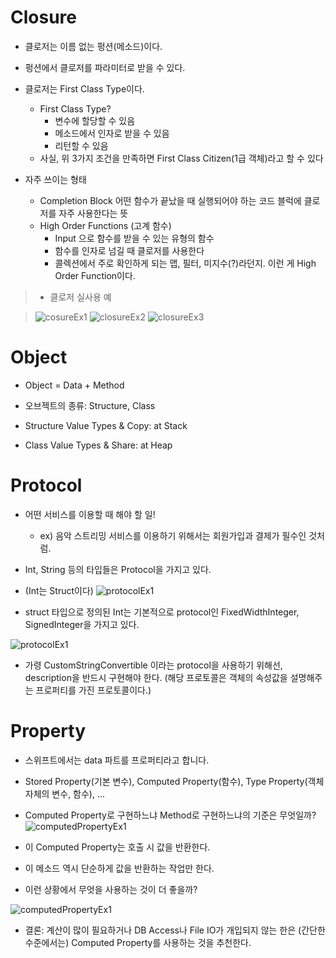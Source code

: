 # Closure
- 클로저는 이름 없는 펑션(메소드)이다.
- 펑션에서 클로저를 파라미터로 받을 수 있다.

- 클로저는 First Class Type이다.
    - First Class Type?
        - 변수에 할당할 수 있음
        - 메소드에서 인자로 받을 수 있음
        - 리턴할 수 있음
    - 사실, 위 3가지 조건을 만족하면 First Class Citizen(1급 객체)라고 할 수 있다

- 자주 쓰이는 형태
    - Completion Block
        어떤 함수가 끝났을 때 실행되어야 하는 코드 블럭에 클로저를 자주 사용한다는 뜻
    - High Order Functions (고계 함수)
        - Input 으로 함수를 받을 수 있는 유형의 함수
        - 함수를 인자로 넘길 때 클로저를 사용한다
        - 콜렉션에서 주로 확인하게 되는 맵, 필터, 미지수(?)라던지. 이런 게 High Order Function이다.


>- 클로저 실사용 예

>![cosureEx1](./closureEx1.png)
>![closureEx2](./closureEx2.png)
>![closureEx3](./closureEx3.png)


# Object
- Object = Data + Method
- 오브젝트의 종류: Structure, Class

- Structure Value Types & Copy: at Stack
- Class Value Types & Share: at Heap


# Protocol
- 어떤 서비스를 이용할 때 해야 할 일!
    - ex) 음악 스트리밍 서비스를 이용하기 위해서는 회원가입과 결제가 필수인 것처럼.
- Int, String 등의 타입들은 Protocol을 가지고 있다.
- (Int는 Struct이다)
![protocolEx1](./protocolEx1.png)

- struct 타입으로 정의된 Int는 기본적으로 protocol인 FixedWidthInteger, SignedInteger을 가지고 있다.

![protocolEx1](./protocolEx2.png)

- 가령 CustomStringConvertible 이라는 protocol을 사용하기 위해선, description을 반드시 구현해야 한다. (해당 프로토콜은 객체의 속성값을 설명해주는 프로퍼티를 가진 프로토콜이다.)

# Property
- 스위프트에서는 data 파트를 프로퍼티라고 합니다.
- Stored Property(기본 변수), Computed Property(함수), Type Property(객체 자체의 변수, 함수), ...

- Computed Property로 구현하느냐 Method로 구현하느냐의 기준은 무엇일까?
![computedPropertyEx1](./computedPropertyEx1.png)
- 이 Computed Property는 호출 시 값을 반환한다.
- 이 메소드 역시 단순하게 값을 반환하는 작업만 한다.
- 이런 상황에서 무엇을 사용하는 것이 더 좋을까?

![computedPropertyEx1](./computedPropertyEx2.png)
- 결론: 계산이 많이 필요하거나 DB Access나 File IO가 개입되지 않는 한은 (간단한 수준에서는) Computed Property를 사용하는 것을 추천한다.